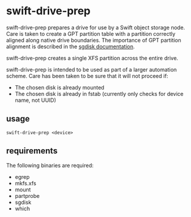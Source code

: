 # swift-drive-prep

swift-drive-prep prepares a drive for use by a Swift object storage node.  Care 
is taken to create a GPT partition table with a partition correctly aligned 
along native drive boundaries.  The importance of GPT partition alignment is 
described in the [sgdisk documentation](http://www.rodsbooks.com/gdisk/advice.html#alignment).

swift-drive-prep creates a single XFS partition across the entire drive.

swift-drive-prep is intended to be used as part of a larger automation scheme.
Care has been taken to be sure that it will not proceed if:

* The chosen disk is already mounted
* The chosen disk is already in fstab (currently only checks for device name, not UUID)


## usage

    swift-drive-prep <device>


## requirements

The following binaries are required:

* egrep
* mkfs.xfs
* mount
* partprobe
* sgdisk
* which
